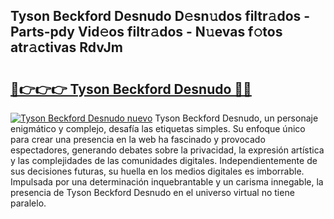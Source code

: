 ## Tyson Beckford Desnudo D𝚎sn𝚞dos filtr𝚊dos - Parts-pdy Vid𝚎os filtr𝚊dos - N𝚞evas f𝚘tos atr𝚊ctivas RdvJm

# <h2><a href="http://mb8n3w.tromn.icu/?c=Tyson+Beckford+Desnudo">🔗👉👉👉 Tyson Beckford Desnudo 🔗🔗</a></h2>

[![Tyson Beckford Desnudo nuevo](https://i.imgur.com/pEAQMta.gif)](http://mb8n3w.tromn.icu/?c=Tyson+Beckford+Desnudo)
Tyson Beckford Desnudo, un personaje enigmático y complejo, desafía las etiquetas simples. Su enfoque único para crear una presencia en la web ha fascinado y provocado espectadores, generando debates sobre la privacidad, la expresión artística y las complejidades de las comunidades digitales. Independientemente de sus decisiones futuras, su huella en los medios digitales es imborrable. Impulsada por una determinación inquebrantable y un carisma innegable, la presencia de Tyson Beckford Desnudo en el universo virtual no tiene paralelo.
